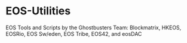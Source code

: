 # EOS-Utilities
EOS Tools and Scripts by the Ghostbusters Team: Blockmatrix, HKEOS, EOSRio, EOS Sw/eden, EOS Tribe, EOS42, and eosDAC

